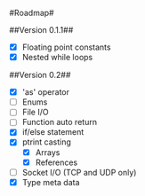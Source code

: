 #Roadmap#

##Version 0.1.1##
 - [x] Floating point constants
 - [x] Nested while loops

##Version 0.2##
 - [x] 'as' operator
 - [ ] Enums
 - [ ] File I/O
 - [ ] Function auto return
 - [x] if/else statement
 - [x] ptrint casting
   - [x] Arrays
   - [x] References
 - [ ] Socket I/O (TCP and UDP only)
 - [x] Type meta data